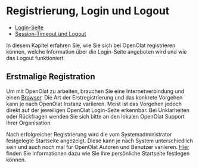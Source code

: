 # Registrierung, Login und Logout

  * [Login-Seite](Login_Page.de.md)
  * [Session-Timeout und Logout](../basic_concepts/Session_Timeout_and_Logout.de.md)

  

In diesem Kapitel erfahren Sie, wie Sie sich bei OpenOlat registrieren können,
welche Information über die Login-Seite angeboten wird und wie das Logout
funktioniert.

## Erstmalige Registration

Um mit OpenOlat zu arbeiten, brauchen Sie eine Internetverbindung und einen
[Browser](Login_Page.de.md#Login-Seite-login_browsercheck). Die Art der
Erstregistrierung und das konkrete Vorgehen kann je nach OpenOlat Instanz
variieren. Meist ist das Vorgehen jedoch direkt auf der jeweiligen OpenOlat
Login-Seite erkennbar. Bei Unklarheiten oder Rückfragen wenden Sie sich bitte
an den lokalen OpenOlat Support Ihrer Organisation.

Nach erfolgreicher Registrierung wird die vom Systemadministrator festgelegte
Startseite angezeigt. Diese kann je nach System unterschiedlich sein und auch
noch mal für OpenOlat Autoren und Benutzer variieren. [Hier](../personal/Configuration.de.md#Konfiguration-_einstellungen) finden Sie
Informationen dazu wie Sie ihre persönliche Startseite festlegen können.

